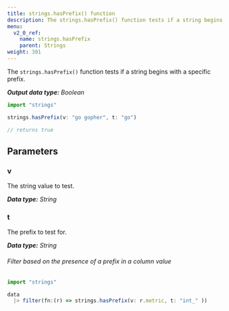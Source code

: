 ```yaml
---
title: strings.hasPrefix() function
description: The strings.hasPrefix() function tests if a string begins with a specific prefix.
menu:
  v2_0_ref:
    name: strings.hasPrefix
    parent: Strings
weight: 301
---
```


The `strings.hasPrefix()` function tests if a string begins with a specific prefix.

_**Output data type:** Boolean_

```js
import "strings"

strings.hasPrefix(v: "go gopher", t: "go")

// returns true
```

## Parameters

### v
The string value to test.

_**Data type:** String_

### t
The prefix to test for.

_**Data type:** String_

###### Filter based on the presence of a prefix in a column value
```js
import "strings"

data
  |> filter(fn:(r) => strings.hasPrefix(v: r.metric, t: "int_" ))
```
